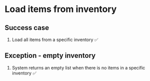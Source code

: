 # Load items from inventory

## Success case

1. Load all items from a specific inventory ✅

## Exception - empty inventory

1. System returns an empty list when there is no items in a specific inventory ✅

<!-- 
## Exception - load fail

1. System returns a 'fail loading items' error 
-->
